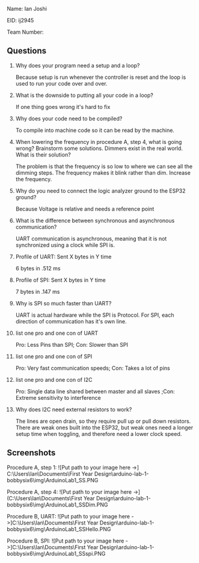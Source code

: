 Name: Ian Joshi		

EID: ij2945

Team Number:

## Questions

1. Why does your program need a setup and a loop?

   Because setup is run whenever the controller is reset and the loop is used to run your code over and over.

2. What is the downside to putting all your code in a loop?

    If one thing goes wrong it's hard to fix

3. Why does your code need to be compiled?

    To compile into machine code so it can be read by the machine.

4. When lowering the frequency in procedure A, step 4, what is going wrong? Brainstorm some solutions. Dimmers exist in the real world. What is their solution?

    The problem is that the frequency is so low to where we can see all the dimming steps. The frequency makes it blink rather than dim. Increase the frequency.

5. Why do you need to connect the logic analyzer ground to the ESP32 ground?

    Because Voltage is relative and needs a reference point

6. What is the difference between synchronous and asynchronous communication?

   UART communication is asynchronous, meaning that it is not synchronized using a clock while SPI is. 

7. Profile of UART: Sent X bytes in Y time 

    6 bytes in .512 ms

8. Profile of SPI: Sent X bytes in Y time

    7 bytes in .147 ms

9. Why is SPI so much faster than UART?

    UART is actual hardware while the SPI is Protocol. For SPI, each direction of communication has it's own line. 

10. list one pro and one con of UART

    Pro: Less Pins than SPI; Con: Slower than SPI

11. list one pro and one con of SPI

    Pro: Very fast communication speeds; Con: Takes a lot of pins

12. list one pro and one con of I2C

    Pro: Single data line shared between master and all slaves ;Con: Extreme sensitivity to interference

13. Why does I2C need external resistors to work?

    The lines are open drain, so they require pull up or pull down resistors. There are weak ones built into the ESP32, but weak ones need a longer setup 
    time when toggling, and therefore need a lower clock speed.

## Screenshots

Procedure A, step 1:
![Put path to your image here ->] C:\Users\Ian\Documents\First Year Design\arduino-lab-1-bobbysix6\img\ArduinoLab1_SS.PNG

Procedure A, step 4:
![Put path to your image here ->](C:\Users\Ian\Documents\First Year Design\arduino-lab-1-bobbysix6\img\ArduinoLab1_SSDim.PNG

Procedure B, UART:
![Put path to your image here ->]C:\Users\Ian\Documents\First Year Design\arduino-lab-1-bobbysix6\img\ArduinoLab1_SSHello.PNG

Procedure B, SPI:
![Put path to your image here ->]C:\Users\Ian\Documents\First Year Design\arduino-lab-1-bobbysix6\img\ArduinoLab1_SSspi.PNG
